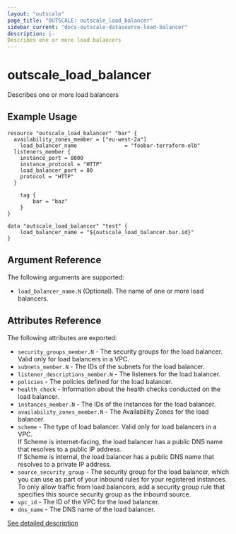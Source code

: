 ```yaml
---
layout: "outscale"
page_title: "OUTSCALE: outscale_load_balancer"
sidebar_current: "docs-outscale-datasource-load-balancer"
description: |-
Describes one or more load balancers
---
```


# outscale_load_balancer

Describes one or more load balancers

## Example Usage

```hcl
resource "outscale_load_balancer" "bar" {
  availability_zones_member = ["eu-west-2a"]
    load_balancer_name               = "foobar-terraform-elb"
  listeners_member {
    instance_port = 8000
    instance_protocol = "HTTP"
    load_balancer_port = 80
    protocol = "HTTP"
  }

    tag {
        bar = "baz"
    }
}

data "outscale_load_balancer" "test" {
    load_balancer_name = "${outscale_load_balancer.bar.id}"
}
```

## Argument Reference

The following arguments are supported:

* `load_balancer_name.N` (Optional). The name of one or more load balancers.

## Attributes Reference

The following attributes are exported:

* `security_groups_member.N` - The security groups for the load balancer. Valid only for load balancers in a VPC.
* `subnets_member.N` - The IDs of the subnets for the load balancer.
* `listener_descriptions_member.N` - The listeners for the load balancer. 
* `policies` - The policies defined for the load balancer.
* `health_check` - Information about the health checks conducted on the load balancer.
* `instances_member.N` - The IDs of the instances for the load balancer.
* `availability_zones_member.N` - The Availability Zones for the load balancer.
* `scheme` - The type of load balancer. Valid only for load balancers in a VPC.\
If Scheme is internet-facing, the load balancer has a public DNS name that resolves to a public IP address.\
If Scheme is internal, the load balancer has a public DNS name that resolves to a private IP address.
* `source_security_group` - The security group for the load balancer, which you can use as part of your inbound rules for your registered instances.\
To only allow traffic from load balancers, add a security group rule that specifies this source security group as the inbound source.
* `vpc_id` - The ID of the VPC for the load balancer.
* `dns_name` - The DNS name of the load balancer.

[See detailed description](http://docs.outscale.com/api_lbu/operations/Action_DescribeLoadBalancers_get.html#_api_lbu-action_describeloadbalancers_get)